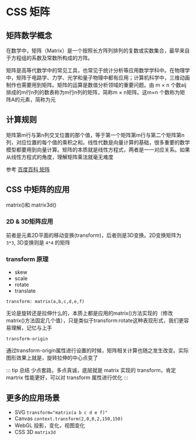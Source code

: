 # CSS 矩阵

## 矩阵数学概念

在数学中，矩阵（Matrix）是⼀个按照⻓⽅阵列排列的复数或实数集合，最早来⾃于⽅程组的系数及常数所构成的⽅阵。

矩阵是⾼等代数学中的常⻅⼯具，也常⻅于统计分析等应⽤数学学科中。在物理学中，矩阵于电路学、⼒学、光学和量⼦物理中都有应⽤；计算机科学中，三维动画制作也需要⽤到矩阵。矩阵的运算是数值分析领域的重要问题。由 m × n 个数aij排成的m⾏n列的数表称为m⾏n列的矩阵，简称m × n矩阵。这m×n 个数称为矩阵A的元素，简称为元

## 计算规则

矩阵第m⾏与第n列交叉位置的那个值，等于第⼀个矩阵第m⾏与第⼆个矩阵第n列，对应位置的每个值的乘积之和。线性代数是向量计算的基础，很多重要的数学模型都要⽤到向量计算。矩阵的本质就是线性⽅程式，两者是⼀⼀对应关系。如果从线性⽅程式的⻆度，理解矩阵乘法就毫⽆难度

参考 [百度百科 矩阵](https://baike.baidu.com/item/矩阵)

## CSS 中矩阵的应用

matrix()和 matrix3d()

### 2D & 3D矩阵应⽤

前者是元素2D平⾯的移动变换(transform)，后者则是3D变换。2D变换矩阵为 `3*3`, 3D变换则是 `4*4` 的矩阵

### transform 原理

- skew
- scale
- rotate
- translate

`transform: matrix(a,b,c,d,e,f)`

⽆论是旋转还是拉伸什么的，本质上都是应⽤的matrix()⽅法实现的（修改matrix()⽅法固定⼏个值），只是类似于transform:rotate这种表现形式，我们更容易理解，记忆与上⼿

`transform-origin`

通过transform-origin属性进⾏设置的时候，矩阵相关计算也随之发⽣改变。实际图形效果上就是，旋转拉伸的中⼼点变了

::: tip 总结
少点套路，多点真诚，底层就是 matrix 实现的 transform，肯定 martrix 性能更好，可以对 transform 属性进行优化
:::

## 更多的应用场景

- SVG `transform="matrix(a b c d e f)"`
- Canvas `context.transform(2,0,0,2,150,150)`
- WebGL 投影，变化，视图变化
- CSS 3D `matrix3d`
